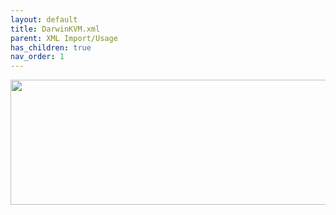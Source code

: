 ```yaml
---
layout: default
title: DarwinKVM.xml
parent: XML Import/Usage
has_children: true
nav_order: 1
---
```


<p align="center">
  <img width="650" height="200" src="../../../../assets/HeaderDarwinKVMxml.png">
</p>
